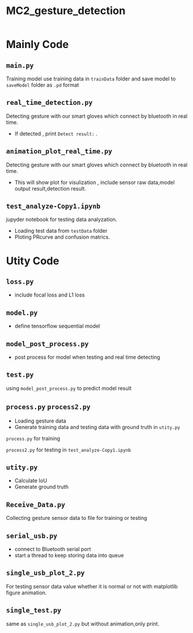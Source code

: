 # MC2_gesture_detection
```

```



# Mainly Code

## `main.py` 
Training model use training data in `trainData` folder and save model to `saveModel` folder  as `.pd` format

## `real_time_detection.py`
Detecting gesture with our smart gloves which connect by bluetooth in real time.

* If detected , print `Detect result:` .

## `animation_plot_real_time.py`
Detecting gesture with our smart gloves which connect by bluetooth in real time.

* This will show plot for visulization , include  sensor raw data,model output result,detection result.

## `test_analyze-Copy1.ipynb`
jupyder notebook for testing data analyzation.
* Loading test data from `testData` folder 
* Ploting PRcurve and confusion matrics.


# Utity Code

## `loss.py`
* include focal loss and L1 loss


## `model.py`
* define tensorflow sequential model


## `model_post_process.py`
* post process for model when testing and real time detecting

## `test.py`
using `model_post_process.py` to predict  model result


## `process.py` `process2.py`
* Loading gesture data 
* Generate training data and testing data with ground truth in `utity.py`

`process.py` for training 

`process2.py` for testing in `test_analyze-Copy1.ipynb`

## `utity.py`
* Calculate IoU
* Generate ground truth 


## `Receive_Data.py`
Collecting gesture sensor data to file for training or testing

## `serial_usb.py`
* connect to Bluetooth serial port 
* start a thread to keep storing data into queue

## `single_usb_plot_2.py`
For testing sensor data value whether it is normal or not with matplotlib figure  animation.


## `single_test.py`
same as  `single_usb_plot_2.py` but without animation,only print.